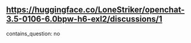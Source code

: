 ## https://huggingface.co/LoneStriker/openchat-3.5-0106-6.0bpw-h6-exl2/discussions/1

contains_question: no